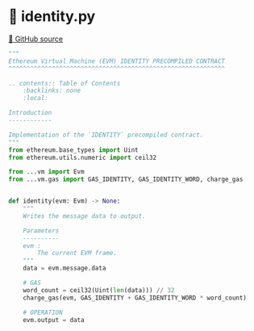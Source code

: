 # 🐍 identity.py

[🐙 GitHub source](https://github.com/ethereum/execution-specs/blob/c5415056a4a7066906f67c203ec5364a9de8e017/src/ethereum/spurious_dragon/vm/precompiled_contracts/identity.py)

```python
"""
Ethereum Virtual Machine (EVM) IDENTITY PRECOMPILED CONTRACT
^^^^^^^^^^^^^^^^^^^^^^^^^^^^^^^^^^^^^^^^^^^^^^^^^^^^^^^^^^^^

.. contents:: Table of Contents
    :backlinks: none
    :local:

Introduction
------------

Implementation of the `IDENTITY` precompiled contract.
"""
from ethereum.base_types import Uint
from ethereum.utils.numeric import ceil32

from ...vm import Evm
from ...vm.gas import GAS_IDENTITY, GAS_IDENTITY_WORD, charge_gas


def identity(evm: Evm) -> None:
    """
    Writes the message data to output.

    Parameters
    ----------
    evm :
        The current EVM frame.
    """
    data = evm.message.data

    # GAS
    word_count = ceil32(Uint(len(data))) // 32
    charge_gas(evm, GAS_IDENTITY + GAS_IDENTITY_WORD * word_count)

    # OPERATION
    evm.output = data
```
